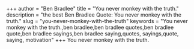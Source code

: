 +++
author = "Ben Bradlee"
title = "You never monkey with the truth."
description = "the best Ben Bradlee Quote: You never monkey with the truth."
slug = "you-never-monkey-with-the-truth"
keywords = "You never monkey with the truth.,ben bradlee,ben bradlee quotes,ben bradlee quote,ben bradlee sayings,ben bradlee saying,quotes, sayings,quote, saying, motivation"
+++
You never monkey with the truth.
